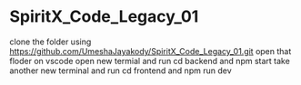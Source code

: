 ﻿# SpiritX_Code_Legacy_01

clone the folder using https://github.com/UmeshaJayakody/SpiritX_Code_Legacy_01.git
 open that floder on vscode 
 open new termial and run cd backend and npm start
 take another new terminal and run cd frontend and npm run dev                                                                    
